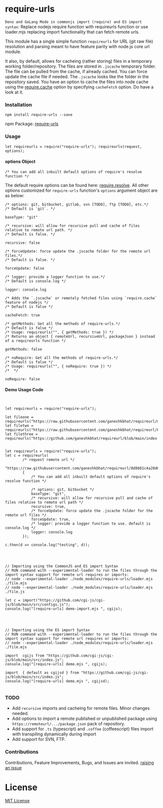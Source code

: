 # require-urls

`Deno and GoLang Mode in commonjs import (require) and ES import syntax`: Replace nodejs require function with requireurls function or use loader.mjs replacing import functionality that can fetch remote urls.

This module has a single simple function `requireurls` for URL (git raw file) resolution and parsing meant to have feature parity with node.js core url module.

It also, by default, allows for cacheing (rather storing) files in a temporary working folder/repository. The files are stored in `.jscache` temporary folder. The file can be pulled from the cache, if already cached. You can force update the cache file if needed. The `.jscache` looks like the folder in the repository saved. You have an option to cache the files into node cache using the [require.cache](https://nodejs.org/api/modules.html#requirecache) option by specifying `cacheFetch` option. Do have a look at it.

### Installation

`npm install require-urls --save`

npm Package: [require-urls](https://www.npmjs.com/package/require-urls)

### Usage

`let requireurls = require("require-urls"); requireurls(request, options);`

#### options Object

```
/* You can add all inbuilt default options of require's resolve function */
```

The default require options can be found here: [require.resolve](https://nodejs.org/api/modules.html#requireresolverequest-options). All other options customized for `require-urls` function's `options` argument object are as below:

```
/* options: git, bitbucket, gitlab, svn [TODO], ftp [TODO], etc.*/
/* Default is `git`. */

baseType: "git"
```

```
/* recursive: will allow for recursive pull and cache of files relative to remote url path. */
/* Default is false. */

recursive: false
```

```
/* forceUpdate: force update the .jscache folder for the remote url files.*/
/* Default is false. */

forceUpdate: false
```

```
/* logger: provide a logger function to use.*/
/* Default is console.log */

logger: console.log
```

```
/* Adds the `.jscache` or remotely fetched files using `require.cache` feature of nodejs */
/* Default is false */

cacheFetch: true
```

```
/* getMethods: Get all the methods of require-urls.*/
/* Default is false */
/* Usage: requireurls("", { getMethods: true }) */
/* Returns an object { remoteUrl, recursiveUrl, packageJson } instead of a requireurls function */

getMethods: false
```

```
/* noRequire: Get all the methods of require-urls.*/
/* Default is false */
/* Usage: requireurls("", { noRequire: true }) */
/*  */

noRequire: false
```

#### Demo Usage Code

```


let requireurls = require("require-urls");

let fileone = requireurls("https://raw.githubusercontent.com/ganeshkbhat/requireurl/main/index.js");
let filetwo = requireurls("https://raw.githubusercontent.com/ganeshkbhat/requireurl/8d8681c4a28d64f23fb473064fa86880a0b930ff/index.js");
let filethree = requireurls("https://github.com/ganeshkbhat/requireurl/blob/main/index.js");


let requireurls = require("require-urls");
let c = requireurls(
        /* request remote url */
        "https://raw.githubusercontent.com/ganeshkbhat/requireurl/8d8681c4a28d64f23fb473064fa86880a0b930ff/index.js",
        {
            /* You can add all inbuilt default options of require's resolve function */

            /* options: git, bitbucket */
            baseType: "git",
            /* recursive: will allow for recursive pull and cache of files relative to remote url path */
            recursive: true,
            /* forceUpdate: force update the .jscache folder for the remote url files */
            forceUpdate: true,
            /* logger: provide a logger function to use. default is console.log */
            logger: console.log
        });

c.then(d => console.log("testing", d));


```

```


// Importing using the CommonJS and ES import Syntax
// RUN command with --experimental-loader to run the files through the import syntax support for remote url requires or imports: 
// node --experimental-loader ./node_modules/require-urls/loader.mjs ./file.mjs
// node --experimental-loader ./node_modules/require-urls/loader.mjs ./file.js

let c = import("https://github.com/cgi-js/cgi-js/blob/main/src/configs.js");
console.log("[require-urls] demo-import.mjs ", cgijs);


```


```


// Importing using the ES import Syntax
// RUN command with --experimental-loader to run the files through the import syntax support for remote url requires or imports: 
// node --experimental-loader ./node_modules/require-urls/loader.mjs ./file.mjs

import  cgijs from "https://github.com/cgi-js/cgi-js/blob/main/src/index.js";
console.log("[require-urls] demo.mjs ", cgijs);

import  { default as cgijsd } from "https://github.com/cgi-js/cgi-js/blob/main/src/index.js";
console.log("[require-urls] demo.mjs ", cgijsd);


```


### TODO

- Add `recursive` imports and cacheing for remote files. Minor changes needed.
- Add options to import a remote published or unpublished package using `https://remoteurl/.../package.json` pack of repository.
- Add support for `.ts` (typescript) and `.coffee` (coffeescript) files import with transpiling dynamically during import
- Add support for SVN, FTP.


### Contributions

Contributions, Feature Improvements, Bugs, and Issues are invited. [raising an issue](https://github.com/ganeshkbhat/requireurl/issues)

# License

[MIT License](./LICENSE)
